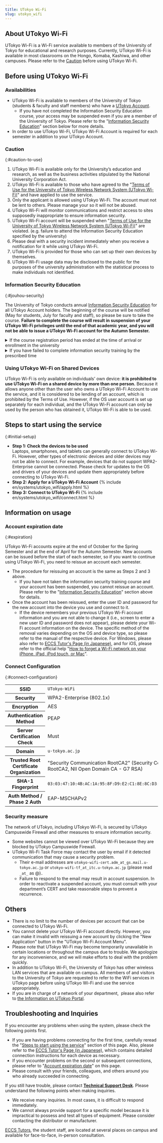 ```yaml
---
title: UTokyo Wi-Fi
slug: utokyo_wifi
---
```


## About UTokyo Wi-Fi

UTokyo Wi-Fi is a Wi-Fi service available to members of the University of Tokyo for educational and research purposes. Currently, UTokyo Wi-Fi is available in most classrooms on the Hongo, Komaba, Kashiwa, and other campuses. Please refer to the [Caution](#caution-to-use) before using UTokyo Wi-Fi. 


## Before using UTokyo Wi-Fi

### Availabilities

- UTokyo Wi-Fi is available to members of the University of Tokyo (students & faculty and staff members) who have a [UTokyo Account](/en/utokyo_account/).
  - If you have not completed the Information Security Education course, your access may be suspended even if you are a member of the University of Tokyo. Please refer to the "[Information Security Education](#jouhou-security)" section below for more details.
- In order to use UTokyo Wi-Fi,  UTokyo Wi-Fi Account is required for each semester in addition to your UTokyo Account.


### Caution
{:#caution-to-use}
1. UTokyo Wi-Fi is available only for the University’s education and research, as well as the business activities stipulated by the National University Corporation Act.
2. UTokyo Wi-Fi is available to those who have agreed to the "[Terms of Use for the University of Tokyo Wireless Network System (UTokyo Wi-Fi)](https://www.u-tokyo.ac.jp/adm/dics/ja/wifi_termsofuse.html)" and have applied to use the service. 
3. Only the applicant is allowed using UTokyo Wi-Fi. The account must not be lent to others. Please manage your so it will not be abused. 
4. UTokyo Wi-Fi will monitor communications and restrict access to sites supposedly inappropriate to ensure information security. 
5. UTokyo Wi-Fi account will be suspended when "[Terms of Use for the University of Tokyo Wireless Network System (UTokyo Wi-Fi)](https://www.u-tokyo.ac.jp/adm/dics/ja/wifi_termsofuse.html)" are violated. (e.g. failure to attend the Information Security Education specified by the university) 
6. Please deal with a security incident immediately when you receive a notification for it while using UTokyo Wi-Fi. 
7. UTokyo Wi-Fi is provided for those who can set up their own devices by themselves.
8. UTokyo Wi-Fi usage data may be disclosed to the public for the purposes of the university administration with the statistical process to make individuals not identified. 

### Information Security Education
{:#jouhou-security}

The University of Tokyo conducts annual [Information Security Education](https://www.u-tokyo.ac.jp/adm/dics/ja/securityeducationvideo.html) for all UTokyo Account holders. The beginning of the course will be notified (May for students, July for faculty and staff), so please be sure to take the course. **Failure to complete the course will result in suspension of your UTokyo Wi-Fi privileges until the end of that academic year, and you will not be able to issue a UTokyo Wi-Fi account for the Autumn Semester.**


<details>
	<summary>If the course registration period has ended at the time of arrival or enrollment in the university</summary>
	In this case, your UTokyo Wi-Fi Account will not be suspended, and you will be able to use UTokyo Wi-Fi from the time of your arrival or enrollment. Please read carefully the "Information Security Education Materials" on the Information Security Education page before you start using UTokyo Wi-Fi. Information security education is provided every year, so please take the course from the next year onward. 

</details>
<details>
	<summary>If you have failed to complete information security training by the prescribed time </summary>
  The UTokyo Wi-Fi account will be suspended for the current year, so basically you will not be able to use UTokyo Wi-Fi until the end of the fiscal year. For more information on thepeople who have not yet taken the course, please contact <code>jouhousecurity.adm__at__gs.mail.u-tokyo.ac.jp</code> (<code>__at__</code> transfer to @) with your UTokyo Account username (10-digit common ID).
</details>

### Using UTokyo Wi-Fi on Shared Devices
UTokyo Wi-Fi is only available on individuals' own device: **it is prohibited to use UTokyo Wi-Fi on a shared device by more than one person.** Because it allows anyone other than the user who owns a UTokyo Wi-Fi Account to use the service, and it is considered to be lending of an account, which is prohibited by the Terms of Use. However, if the OS user account is set up separately for each individual, and the UTokyo Wi-Fi account can only be used by the person who has obtained it, UTokyo Wi-Fi is able to be used. 

## Steps to start using the service
{:#initial-setup}

<ul class="gap">
  <li>
    <strong>Step 1: Check the devices to be used </strong>
    <div>Laptops, smartphones, and tablets can generally connect to UTokyo Wi-Fi. However, other types of electronic devices and older devices may not be able to connect. For example, devices that do not support WPA2-Enterprise cannot be connected. Please check for updates to the OS and drivers of your devices and update them appropriately before connecting to UTokyo Wi-Fi.</div>
  </li>
  <li>
    <strong>Step 2: Apply for a UTokyo Wi-Fi Account</strong>
{% include en/systems/utokyo_wifi/apply.html %}
  </li>
  <li>
    <strong>Step 3: Connect to UTokyo Wi-Fi</strong>
{% include en/systems/utokyo_wifi/connect.html %}
  </li>
</ul>


## Information on usage
### Account expiration date
{:#expiration}

UTokyo Wi-Fi accounts expire at the end of October for the Spring Semester and at the end of April for the Autumn Semester. New accounts can be issued before the start of each semester, so if you want to continue using UTokyo Wi-Fi, you need to reissue an account each semester.

- The procedure for reissuing an account is the same as Steps 2 and 3 above.
    - If you have not taken the information security training course and your account has been suspended, you cannot reissue an account. Please refer to the "[Information Security Education](#jouhou-security)" section above for details. 
- Once the account has been reissued, enter the user ID and password for the new account into the device you use and connect to it.
    - If the device remembers your previous UTokyo Wi-Fi account information and you are not able to change it (i.e., screen to enter a new user ID and password does not appear), please delete your Wi-Fi account information on the device. The specific method of the removal varies depending on the OS and device type, so please refer to the manual of the respective device. For Windows, please also refer to [ECCS Tutor's Page (in Japanese)](https://www.sodan.ecc.u-tokyo.ac.jp/faq/utokyo-wifi-win10/), and for iOS, please refer to the official help "[How to forget a Wi-Fi network on your iPhone, iPad, iPod touch, or Mac](https://support.apple.com/en-us/HT208941)". 

### Connect Configuration
{:#connect-configuration}
<table>
  <tr>
    <th>SSID</th> <td><code>UTokyo-WiFi</code></td> 
  </tr>
  <tr>
    <th>Security</th> <td>WPA2-Enterprise (802.1x)</td> 
  </tr>
  <tr>
    <th>Encryption</th> <td>AES</td> 
  </tr>
  <tr>
    <th>Authentication Method </th> <td>PEAP</td> 
  </tr>
  <tr>
    <th>Server Certification Check </th> <td>Must</td> 
  </tr>
  <tr>
    <th>Domain</th> <td><code>u-tokyo.ac.jp</code></td> 
  </tr>
  <tr>
    <th>Trusted Root Certificate Organization </th> <td>"Security Communication RootCA2" (Security Communication RootCA2, NII Open Domain CA - G7 RSA)</td> 
  </tr>
  <tr>
    <th>SHA-1 Fingerprint</th> <td><code>03:03:47:10:4B:AC:1A:95:8F:D9:E2:C1:8E:8C:D3:05:D2:02:20:AF</code></td> 
  </tr>
  <tr>
    <th>Auth Method / Phase 2 Auth </th> <td>EAP-MSCHAPv2</td> 
  </tr>
</table>


### Security measure

The network of UTokyo, including UTokyo Wi-Fi, is secured by UTokyo Campuswide Firewall and other measures to ensure information security.
- Some websites cannot be viewed over UTokyo Wi-Fi because they are blocked by UTokyo Campuswide Firewall.
- UTokyo Wi-Fi Task Force may contact the user by email if it detected communication  that may cause a security problem.
    - Their e-mail addresses are `utokyo-wifi-cert.adm_at_gs.mail.u-tokyo.ac.jp` or `utokyo-wifi-tf_at_itc.u-tokyo.ac.jp` (please read `_at_` as @)．
    - Failure to respond to the email may result in account suspension. In order to reactivate a suspended account, you must consult with your department’s CERT and take reasonable steps to prevent a recurrence. 

## Others

- There is no limit to the number of devices per account that can be connected to UTokyo Wi-Fi.
- You cannot delete your UTokyo Wi-Fi account directly. However, you can make it invalid with reissuing a new account by clicking the "New Application" button in the "UTokyo Wi-Fi Account Menu". 
- Please note that UTokyo Wi-Fi may become temporarily unavailable in certain locations or throughout the campus due to trouble. We apologize for any inconvenience, and we will make efforts to deal with the problem quickly.
- In addition to UTokyo Wi-Fi, the University of Tokyo has other wireless LAN services that are available on campus. All members of and visitors to the University of Tokyo are requested to refer to the WiFi services in UTokyo page before using UTokyo Wi-Fi and use the service appropriately.
- If you are in charge of a network of your department,  please also refer to [the Information on UTokyo Portal](https://univtokyo.sharepoint.com/sites/utokyoportal/wiki/d/UTokyo_WiFi_Management.aspx). 

## Troubleshooting and Inquiries

If you encounter any problems when using the system, please check the following points first.
- If you are having problems connecting for the first time, carefully reread the "[Steps to start using the service](#initial-setup)" section of this page. Also, please refer to the [ECCS Tutor's Page (in Japanese)](https://www.sodan.ecc.u-tokyo.ac.jp/faq/category/wireless-lan/), which contains detailed connection instructions for each device as necessary.
- If you encounter problems on the second or subsequent connections, please refer to "[Account expiration date](#expiration)" on this page.
- Please consult with your friends, colleagues, and others around you who already succeeded in connecting. 

If you still have trouble, please contact **[Technical Support Desk](/en/support)**. Please understand the following points when making inquiries.
- We receive many inquiries. In most cases, it is difficult to respond immediately.
- We cannot always provide support for a specific model because it is impractical to possess and test all types of equipment. Please consider contacting the distributor or manufacturer.

[ECCS Tutors](https://www.sodan.ecc.u-tokyo.ac.jp/en/), the student staff, are located at several places on campus and available for face-to-face, in-person consultation.


